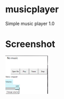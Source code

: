 # musicplayer
Simple music player 1.0
<h1> Screenshot </h1>
<img src="screenshot.png" height="120">
